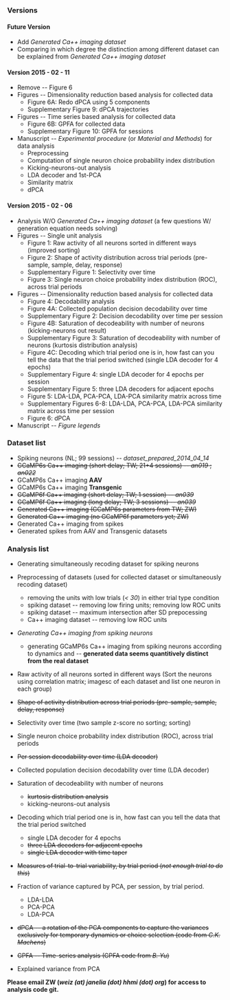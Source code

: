 ### Versions

#### Future Version
-   Add *Generated Ca++ imaging dataset*
-   Comparing in which degree the distinction among different dataset can be
    explained from *Generated Ca++ imaging dataset*

#### Version 2015 - 02 - 11
-   Remove -- Figure 6
-   Figures -- Dimensionality reduction based analysis for collected data
    -   Figure 6A: Redo dPCA using 5 components
    -   Supplementary Figure 9: dPCA trajectories
-   Figures -- Time series based analysis for collected data
    -   Figure 6B: GPFA for collected data
    -   Supplementary Figure 10: GPFA for sessions
-   Manuscript -- *Experimental procedure* (or *Material and Methods*) for
    data analysis
    -   Preprocessing
    -   Computation of single neuron choice probability index distribution
    -   Kicking-neurons-out analysis
    -   LDA decoder and 1st-PCA
    -   Similarity matrix
    -   dPCA

#### Version 2015 - 02 - 06

-   Analysis W/O *Generated Ca++ imaging dataset* (a few questions W/ generation
    equation needs solving)
-   Figures -- Single unit analysis
    -   Figure 1: Raw activity of all neurons sorted in different ways (improved
        sorting)
    -   Figure 2: Shape of activity distribution across trial periods
        (pre-sample, sample, delay, response)
    -   Supplementary Figure 1: Selectivity over time
    -   Figure 3: Single neuron choice probability index distribution (ROC),
        across trial periods
-   Figures -- Dimensionality reduction based analysis for collected data
    -   Figure 4: Decodability analysis
    -   Figure 4A: Collected population decision decodability over time
    -   Supplementary Figure 2: Decision decodability over time per session
    -   Figure 4B: Saturation of decodeability with number of neurons
        (kicking-neurons out result)
    -   Supplementary Figure 3: Saturation of decodeability with number of
        neurons (kurtosis distribution analysis)
    -   Figure 4C: Decoding which trial period one is in, how fast can you tell
        the data that the trial period switched (single LDA decoder for 4
        epochs)
    -   Supplementary Figure 4: single LDA decoder for 4 epochs per session
    -   Supplementary Figure 5: three LDA decoders for adjacent epochs
    -   Figure 5: LDA-LDA, PCA-PCA, LDA-PCA similarity matrix across time
    -   Supplementary Figures 6-8: LDA-LDA, PCA-PCA, LDA-PCA similarity matrix
        across time per session
    -   Figure 6: dPCA
-   Manuscript -- *Figure legends*


### Dataset list
-   Spiking neurons (NL; 99 sessions) -- *dataset\_prepared\_2014\_04\_14*
-   ~~GCaMP6s Ca++ imaging (short delay; TW; 21+4 sessions) -- *an019* ; *an022*~~
-   GCaMP6s Ca++ imaging __AAV__
-   GCaMP6s Ca++ imaging __Transgenic__
-   ~~GCaMP6f Ca++ imaging (short delay; TW; 1 session) -- *an039*~~
-   ~~GCaMP6f Ca++ imaging (long delay; TW; 3 sessions) -- *an039*~~
-   ~~Generated Ca++ imaging (GCaMP6s parameters from TW; ZW)~~
-   ~~Generated Ca++ imaging (no GCaMP6f parameters yet; ZW)~~
-   Generated Ca++ imaging from spikes
-   Generated spikes from AAV and Transgenic datasets

### Analysis list
-   Generating simultaneously recoding dataset for spiking neurons
-   Preprocessing of datasets (used for collected dataset or simultaneously
    recoding dataset)
    -   removing the units with low trials (*< 30*) in either trial
        type condition
    -   spiking dataset -- removing low firing units; removing low ROC
        units
    -   spiking dataset -- maximum intersection after SD prepocessing
    -   Ca++ imaging dataset -- removing low ROC units

-   *Generating Ca++ imaging from spiking neurons*
    -   generating GCaMP6s Ca++ imaging from spiking neurons according
        to dynamics and -- **generated data seems quantitively distinct from the
        real dataset**

-   Raw activity of all neurons sorted in different ways (Sort the neurons using correlation matrix; 
imagesc of each dataset and list one neuron in each group)
-   ~~Shape of activity distribution across trial periods (pre-sample, sample, delay, response)~~
-   Selectivity over time (two sample z-score no sorting; sorting)
-   Single neuron choice probability index distribution (ROC), across trial periods
-   ~~Per session decodability over time (LDA decoder)~~
-   Collected population decision decodability over time (LDA decoder)
-   Saturation of decodeability with number of neurons
    -   ~~kurtosis distribution analysis~~
    -   kicking-neurons-out analysis
-   Decoding which trial period one is in, how fast can you tell the data that the trial period switched
    -   single LDA decoder for 4 epochs
    -   ~~three LDA decoders for adjacent epochs~~
    -   ~~single LDA decoder with time taper~~
-   ~~Measures of trial-to-trial variability, by trial period (*not enough trial to do this*)~~
-   Fraction of variance captured by PCA, per session, by trial period.
    -   LDA-LDA
    -   PCA-PCA
    -   LDA-PCA
-   ~~dPCA -- a rotation of the PCA components to capture the variances exclusively 
for temporary dynamics or choice selection (code from *C.K. Machens*)~~
-   ~~GPFA -- Time-series analysis (GPFA code from *B. Yu*)~~
-   Explained variance from PCA

__Please email ZW (*weiz (at) janelia (dot) hhmi (dot) org*) for access to
analysis code git.__